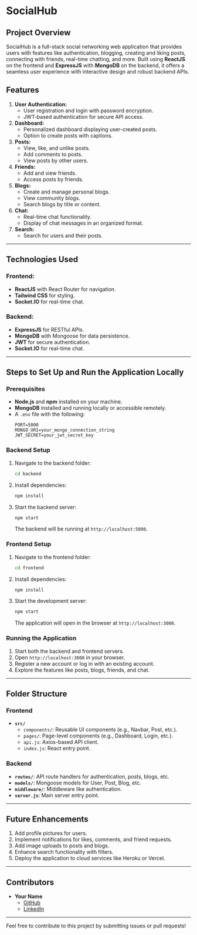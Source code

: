 # SocialHub

## Project Overview
SocialHub is a full-stack social networking web application that provides users with features like authentication, blogging, creating and liking posts, connecting with friends, real-time chatting, and more. Built using **ReactJS** on the frontend and **ExpressJS** with **MongoDB** on the backend, it offers a seamless user experience with interactive design and robust backend APIs.

## Features
1. **User Authentication:**
   - User registration and login with password encryption.
   - JWT-based authentication for secure API access.
2. **Dashboard:**
   - Personalized dashboard displaying user-created posts.
   - Option to create posts with captions.
3. **Posts:**
   - View, like, and unlike posts.
   - Add comments to posts.
   - View posts by other users.
4. **Friends:**
   - Add and view friends.
   - Access posts by friends.
5. **Blogs:**
   - Create and manage personal blogs.
   - View community blogs.
   - Search blogs by title or content.
6. **Chat:**
   - Real-time chat functionality.
   - Display of chat messages in an organized format.
7. **Search:**
   - Search for users and their posts.

---

## Technologies Used
### Frontend:
- **ReactJS** with React Router for navigation.
- **Tailwind CSS** for styling.
- **Socket.IO** for real-time chat.

### Backend:
- **ExpressJS** for RESTful APIs.
- **MongoDB** with Mongoose for data persistence.
- **JWT** for secure authentication.
- **Socket.IO** for real-time chat.

---

## Steps to Set Up and Run the Application Locally

### Prerequisites
- **Node.js** and **npm** installed on your machine.
- **MongoDB** installed and running locally or accessible remotely.
- A `.env` file with the following:
  ```env
  PORT=5000
  MONGO_URI=your_mongo_connection_string
  JWT_SECRET=your_jwt_secret_key
  ```

### Backend Setup
1. Navigate to the backend folder:
   ```bash
   cd backend
   ```
2. Install dependencies:
   ```bash
   npm install
   ```
3. Start the backend server:
   ```bash
   npm start
   ```
   The backend will be running at `http://localhost:5000`.

### Frontend Setup
1. Navigate to the frontend folder:
   ```bash
   cd frontend
   ```
2. Install dependencies:
   ```bash
   npm install
   ```
3. Start the development server:
   ```bash
   npm start
   ```
   The application will open in the browser at `http://localhost:3000`.

### Running the Application
1. Start both the backend and frontend servers.
2. Open `http://localhost:3000` in your browser.
3. Register a new account or log in with an existing account.
4. Explore the features like posts, blogs, friends, and chat.

---

## Folder Structure
### Frontend
- **`src/`**
  - `components/`: Reusable UI components (e.g., Navbar, Post, etc.).
  - `pages/`: Page-level components (e.g., Dashboard, Login, etc.).
  - `api.js`: Axios-based API client.
  - `index.js`: React entry point.

### Backend
- **`routes/`**: API route handlers for authentication, posts, blogs, etc.
- **`models/`**: Mongoose models for User, Post, Blog, etc.
- **`middleware/`**: Middleware like authentication.
- **`server.js`**: Main server entry point.

---

## Future Enhancements
1. Add profile pictures for users.
2. Implement notifications for likes, comments, and friend requests.
3. Add image uploads to posts and blogs.
4. Enhance search functionality with filters.
5. Deploy the application to cloud services like Heroku or Vercel.

---

## Contributors
- **Your Name**
  - [GitHub](https://github.com/yourusername)
  - [LinkedIn](https://www.linkedin.com/in/yourusername)

---

Feel free to contribute to this project by submitting issues or pull requests!
